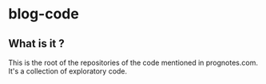 # blog-code

## What is it ?

This is the root of the repositories of the code mentioned in prognotes.com.
It's a collection of exploratory code.
